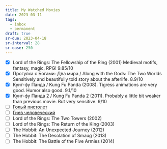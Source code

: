 ```yaml
---
title: My Watched Movies
date: 2023-03-11
tags:
  - inbox
  - permanent
draft: true
sr-due: 2023-04-18
sr-interval: 28
sr-ease: 250
---
```


- [x] Lord of the Rings: The Fellowship of the Ring (2001) Medieval motifs,
      fantasy, magic, RPG! 9.85/10
- [x] Прогулка с Богами: Два мира / Along with the Gods: The Two Worlds
      Sensitively and beautifully told story about the afterlife. 8.9/10
- [x] Кунг-фу Панда / Kung Fu Panda (2008). Tigress animations are very good.
      Humor also good. 9.1/10
- [x] Кунг-фу Панда 2 / Kung Fu Panda 2 (2011). Probably a little bit weaker
      than previous movie. But very sensitive. 9/10
- [ ] [Голый пистолет](<magnet:?xt=urn:btih:25AB75B70268C52C71154E84A89E0B847667AE44&tr=http%3A%2F%2Fbt.t-ru.org%2Fann%3Fmagnet&dn=%D0%93%D0%BE%D0%BB%D1%8B%D0%B9%20%D0%BF%D0%B8%D1%81%D1%82%D0%BE%D0%BB%D0%B5%D1%82%20%2F%20The%20Naked%20Gun%3A%20From%20the%20Files%20of%20Police%20Squad!%20(%D0%94%D1%8D%D0%B2%D0%B8%D0%B4%20%D0%A6%D1%83%D0%BA%D0%B5%D1%80%20%2F%20David%20Zucker)%20%5B1988%2C%20%D0%91%D0%BE%D0%B5%D0%B2%D0%B8%D0%BA%2C%20%D0%BA%D0%BE%D0%BC%D0%B5%D0%B4%D0%B8%D1%8F%2C%20%D0%BC%D0%B5%D0%BB%D0%BE%D0%B4%D1%80%D0%B0%D0%BC%D0%B0%2C%20%D0%BA%D1%80%D0%B8%D0%BC%D0%B8%D0%BD%D0%B0%D0%BB%2C%20BDRip%201080p%5D>)
- [ ] [Гнев человеческий](<magnet:?xt=urn:btih:F226E5A2FC1BCF78D31CF732FBFA6963636141ED&tr=http%3A%2F%2Fbt.t-ru.org%2Fann%3Fmagnet&dn=%D0%93%D0%BD%D0%B5%D0%B2%20%D1%87%D0%B5%D0%BB%D0%BE%D0%B2%D0%B5%D1%87%D0%B5%D1%81%D0%BA%D0%B8%D0%B9%20%2F%20Wrath%20of%20Man%20(%D0%93%D0%B0%D0%B9%20%D0%A0%D0%B8%D1%87%D0%B8)%20%5B2021%2C%20%D0%92%D0%B5%D0%BB%D0%B8%D0%BA%D0%BE%D0%B1%D1%80%D0%B8%D1%82%D0%B0%D0%BD%D0%B8%D1%8F%2C%20%D0%A1%D0%A8%D0%90%2C%20%D0%B1%D0%BE%D0%B5%D0%B2%D0%B8%D0%BA%2C%20%D1%82%D1%80%D0%B8%D0%BB%D0%BB%D0%B5%D1%80%2C%20BDRip%20720p%5D%20Dub%20%2B%202%D1%85%20MVO%20(2%D1%85%20HDRezka%20Studio%2C%20Jaskier)%20%2B%202%D1%85%20DV>)
- [ ] Lord of the Rings: The Two Towers (2002)
- [ ] Lord of the Rings: The Return of the King (2003)
- [ ] The Hobbit: An Unexpected Journey (2012)
- [ ] The Hobbit: The Desolation of Smaug (2013)
- [ ] The Hobbit: The Battle of the Five Armies (2014)
